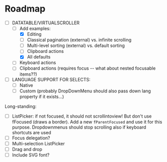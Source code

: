 # Roadmap

- [ ] DATATABLE/VIRTUALSCROLLER
  - [ ] Add examples:
      - [x] Editing
      - [ ] Classical pagination (external) vs. infinite scrolling
      - [ ] Multi-level sorting (external) vs. default sorting
      - [ ] Clipboard actions
      - [x] All defaults
  - [ ] Keyboard actions
  - [ ] Clipboard actions (requires focus -- what about nested focusable items??)

- [ ] LANGUAGE SUPPORT FOR SELECTS:
  - [ ] Native
  - [ ] Custom (probably DropDownMenu should also pass down lang property if it exists...)

Long-standing:
- [ ] ListPicker: if not focused, it should not scrollintoview! But don't use fFocused (draws a border). Add a new `fParentFocused` and use it for this purpose. Dropdownmenus should stop scrolling also if keyboard shortcuts are used
- [ ] Focus delegation?
- [ ] Multi-selection ListPicker
- [ ] Drag and drop
- [ ] Include SVG font?
